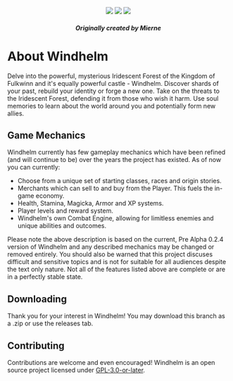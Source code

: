<div align="center">
  
  ![](https://badgen.net/badge/icon/windows?icon=windows&label) ![](https://badgen.net/github/release/mierne/windhelm/) ![](https://badgen.net/github/stars/mierne/windhelm)
  ##### Originally created by Mierne
</div>

# About Windhelm
Delve into the powerful, mysterious Iridescent Forest of the Kingdom of Fulkwinn and it's equally powerful castle - Windhelm.
Discover shards of your past, rebuild your identity or forge a new one. Take on the threats to the Iridescent Forest, defending it from those who wish it harm.
Use soul memories to learn about the world around you and potentially form new allies.

## Game Mechanics
Windhelm currently has few gameplay mechanics which have been refined (and will continue to be) over the years the project has existed.
As of now you can currently:
- Choose from a unique set of starting classes, races and origin stories.
- Merchants which can sell to and buy from the Player. This fuels the in-game economy.
- Health, Stamina, Magicka, Armor and XP systems.
- Player levels and reward system.
- Windhelm's own Combat Engine, allowing for limitless enemies and unique abilities and outcomes.

Please note the above description is based on the current, Pre Alpha 0.2.4 version of Windhelm and any described mechanics may be changed or removed entirely.
You should also be warned that this project discuses difficult and sensitive topics and is not for suitable for all audiences despite the text only nature.
Not all of the features listed above are complete or are in a perfectly stable state.

## Downloading
Thank you for your interest in Windhelm! You may download this branch as a .zip or use the releases tab.

## Contributing
Contributions are welcome and even encouraged! Windhelm is an open source project licensed under [GPL-3.0-or-later](https://www.gnu.org/licenses/gpl-3.0-standalone.html).
